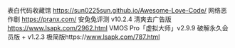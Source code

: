 表白代码收藏馆
https://sun0225sun.github.io/Awesome-Love-Code/
网络恶作剧
https://pranx.com/
安兔兔评测 v10.2.4 清爽去广告版
https://www.lsapk.com/2962.html
VMOS Pro「虚拟大师」v2.9.9 破解永久会员版 + v1.2.3 极简版https://www.lsapk.com/787.html